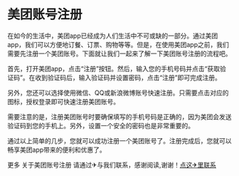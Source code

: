 # 美团账号注册

在如今的生活中，美团app已经成为人们生活中不可或缺的一部分。通过美团app，我们可以方便地订餐、订票、购物等等。但是，在使用美团app之前，我们需要先注册一个美团账号。下面就让我们一起来了解一下美团账号注册的流程吧。

首先，打开美团app，点击“注册”按钮。然后，输入您的手机号码并点击“获取验证码”。在收到验证码后，输入验证码并设置密码，点击“注册”即可完成注册。

另外，您还可以选择使用微信、QQ或新浪微博账号快速注册。只需要点击对应的图标，授权登录即可快速注册美团账号。

需要注意的是，注册美团账号时要确保填写的手机号码是正确的，因为美团会发送验证码到您的手机上。另外，设置一个安全的密码也是非常重要的。

通过以上简单的几步，您就可以成功注册一个美团账号了。注册完成后，您就可以畅享美团app带来的便利和优惠了。

更多 关于美团账号注册 请通过✈与我们联系，感谢阅读,谢谢！[点这✈里联系](https://acc.k02.cc)